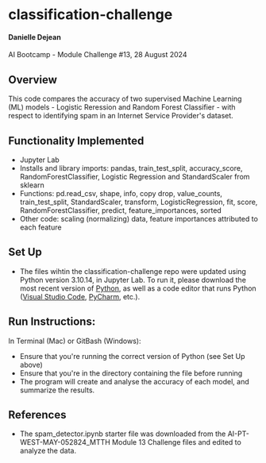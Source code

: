 # classification-challenge
#### Danielle Dejean 
AI Bootcamp - Module Challenge #13,
28 August 2024
## Overview
This code compares the accuracy of two supervised Machine Learning (ML) models - Logistic Reression and Random Forest Classifier - with respect to identifying spam in an Internet Service Provider's dataset.

## Functionality Implemented
* Jupyter Lab
* Installs and library imports: pandas, train_test_split, accuracy_score, RandomForestClassifier, Logistic Regression and StandardScaler from sklearn
* Functions: pd.read_csv, shape, info, copy drop, value_counts, train_test_split, StandardScaler, transform, LogisticRegression, fit, score, RandomForestClassifier, predict, feature_importances, sorted
* Other code: scaling (normalizing) data, feature importances attributed to each feature

## Set Up
* The files wihtin the classification-challenge repo were updated using Python version 3.10.14, in Jupyter Lab. To run it, please download the most recent version of [Python](https://www.python.org/downloads/), as well as a code editor that runs Python ([Visual Studio Code](https://code.visualstudio.com/download), [PyCharm](https://www.jetbrains.com/pycharm/download/?section=mac), etc.). 
## Run Instructions:
In Terminal (Mac) or GitBash (Windows):
* Ensure that you're running the correct version of Python (see Set Up above)
* Ensure that you're in the directory containing the file before running
* The program will create and analyse the accuracy of each model, and summarize the results. 
## References
* The spam_detector.ipynb starter file was downloaded from the AI-PT-WEST-MAY-052824_MTTH Module 13 Challenge files and edited to analyze the data.
